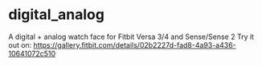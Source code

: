 # digital_analog
A digital + analog watch face for Fitbit Versa 3/4 and Sense/Sense 2
Try it out on: https://gallery.fitbit.com/details/02b2227d-fad8-4a93-a436-10641072c510

